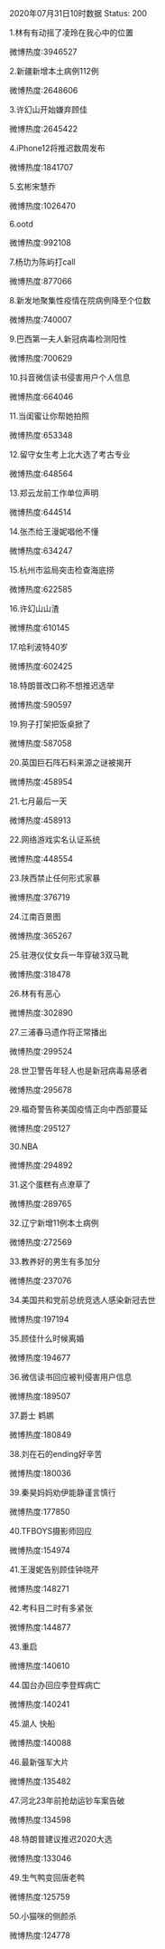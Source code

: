 2020年07月31日10时数据
Status: 200

1.林有有动摇了凌玲在我心中的位置

微博热度:3946527

2.新疆新增本土病例112例

微博热度:2648606

3.许幻山开始嫌弃顾佳

微博热度:2645422

4.iPhone12将推迟数周发布

微博热度:1841707

5.玄彬宋慧乔

微博热度:1026470

6.ootd

微博热度:992108

7.杨玏为陈屿打call

微博热度:877066

8.新发地聚集性疫情在院病例降至个位数

微博热度:740007

9.巴西第一夫人新冠病毒检测阳性

微博热度:700629

10.抖音微信读书侵害用户个人信息

微博热度:664046

11.当闺蜜让你帮她拍照

微博热度:653348

12.留守女生考上北大选了考古专业

微博热度:648564

13.郑云龙前工作单位声明

微博热度:644514

14.张杰给王漫妮唱他不懂

微博热度:634247

15.杭州市监局突击检查海底捞

微博热度:622585

16.许幻山山渣

微博热度:610145

17.哈利波特40岁

微博热度:602425

18.特朗普改口称不想推迟选举

微博热度:590597

19.狗子打架把饭桌掀了

微博热度:587058

20.英国巨石阵石料来源之谜被揭开

微博热度:458954

21.七月最后一天

微博热度:458913

22.网络游戏实名认证系统

微博热度:448554

23.陕西禁止任何形式家暴

微博热度:376719

24.江南百景图

微博热度:365267

25.驻港仪仗女兵一年穿破3双马靴

微博热度:318478

26.林有有恶心

微博热度:302890

27.三浦春马遗作将正常播出

微博热度:299524

28.世卫警告年轻人也是新冠病毒易感者

微博热度:295678

29.福奇警告称美国疫情正向中西部蔓延

微博热度:295127

30.NBA

微博热度:294892

31.这个蛋糕有点潦草了

微博热度:289765

32.辽宁新增11例本土病例

微博热度:272569

33.教养好的男生有多加分

微博热度:237076

34.美国共和党前总统竞选人感染新冠去世

微博热度:197194

35.顾佳什么时候离婚

微博热度:194677

36.微信读书回应被判侵害用户信息

微博热度:189507

37.爵士 鹈鹕

微博热度:180849

38.刘在石的ending好辛苦

微博热度:180036

39.秦昊妈妈劝伊能静谨言慎行

微博热度:177850

40.TFBOYS摄影师回应

微博热度:154974

41.王漫妮告别顾佳钟晓芹

微博热度:148271

42.考科目二时有多紧张

微博热度:144877

43.重启

微博热度:140610

44.国台办回应李登辉病亡

微博热度:140241

45.湖人 快船

微博热度:140088

46.最新强军大片

微博热度:135482

47.河北23年前抢劫运钞车案告破

微博热度:134598

48.特朗普建议推迟2020大选

微博热度:133046

49.生气鸭变回唐老鸭

微博热度:125759

50.小猫咪的侧颜杀

微博热度:124778

